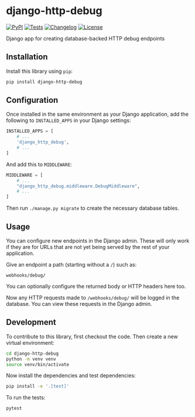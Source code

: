 # django-http-debug

[![PyPI](https://img.shields.io/pypi/v/django-http-debug.svg)](https://pypi.org/project/django-http-debug/)
[![Tests](https://github.com/simonw/django-http-debug/actions/workflows/test.yml/badge.svg)](https://github.com/simonw/django-http-debug/actions/workflows/test.yml)
[![Changelog](https://img.shields.io/github/v/release/simonw/django-http-debug?include_prereleases&label=changelog)](https://github.com/simonw/django-http-debug/releases)
[![License](https://img.shields.io/badge/license-Apache%202.0-blue.svg)](https://github.com/simonw/django-http-debug/blob/main/LICENSE)

Django app for creating database-backed HTTP debug endpoints

## Installation

Install this library using `pip`:
```bash
pip install django-http-debug
```
## Configuration

Once installed in the same environment as your Django application, add the following to `INSTALLED_APPS` in your Django settings:
```python
INSTALLED_APPS = [
    # ...
    'django_http_debug',
    # ...
]
```
And add this to `MIDDLEWARE`:
```python
MIDDLEWARE = [
    # ...
    "django_http_debug.middleware.DebugMiddleware",
    # ...
]
```
Then run `./manage.py migrate` to create the necessary database tables.

## Usage

You can configure new endpoints in the Django admin. These will only work if they are for URLs that are not yet being served by the rest of your application.

Give an endpoint a path (starting without a `/`) such as:

    webhooks/debug/

You can optionally configure the returned body or HTTP headers here too.

Now any HTTP requests made to `/webhooks/debug/` will be logged in the database. You can view these requests in the Django admin.

## Development

To contribute to this library, first checkout the code. Then create a new virtual environment:
```bash
cd django-http-debug
python -m venv venv
source venv/bin/activate
```
Now install the dependencies and test dependencies:
```bash
pip install -e '.[test]'
```
To run the tests:
```bash
pytest
```
